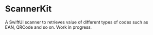 # ScannerKit
A SwiftUI scanner to retrieves value of different types of codes such as EAN, QRCode and so on. Work in progress.
